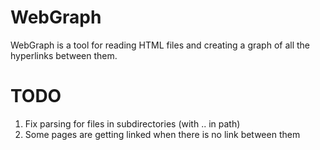 # WebGraph

WebGraph is a tool for reading HTML files and creating a graph of all the hyperlinks between them.

# TODO

1. Fix parsing for files in subdirectories (with .. in path)
2. Some pages are getting linked when there is no link between them
